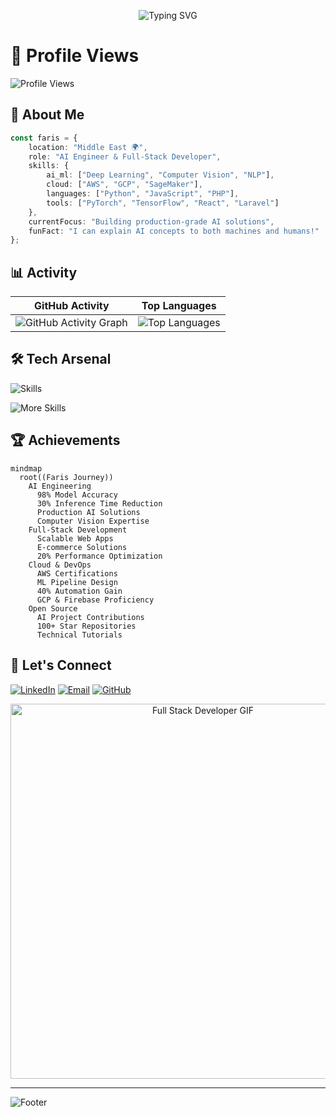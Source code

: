 <div align="center">

![Typing SVG](https://readme-typing-svg.demolab.com?font=Fira+Code&weight=600&size=28&duration=4000&pause=1000&color=2F81F7&center=true&vCenter=true&random=false&width=600&lines=Hello%2C+I'm+Faris+Darwish+%F0%9F%91%8B;AI+Engineer+%F0%9F%A4%96;Data+Scientist+%f0%9f%93%8a;Full-Stack+Developer+%F0%9F%9A%80;Let's+build+something+amazing!)

</div>
<!-- Profile Views Counter -->

# 👋 Profile Views

![Profile Views](https://komarev.com/ghpvc/?username=Darwee4&label=Profile%20views&color=2F81F7&style=for-the-badge)

## 🤖 About Me

```typescript
const faris = {
    location: "Middle East 🌍",
    role: "AI Engineer & Full-Stack Developer",
    skills: {
        ai_ml: ["Deep Learning", "Computer Vision", "NLP"],
        cloud: ["AWS", "GCP", "SageMaker"],
        languages: ["Python", "JavaScript", "PHP"],
        tools: ["PyTorch", "TensorFlow", "React", "Laravel"]
    },
    currentFocus: "Building production-grade AI solutions",
    funFact: "I can explain AI concepts to both machines and humans!"
};
```

## 📊 Activity

| GitHub Activity | Top Languages |
|----------------|---------------|
| ![GitHub Activity Graph](https://github-readme-activity-graph.vercel.app/graph?username=Darwee4&theme=github-compact&hide_border=true&area=true) | ![Top Languages](https://github-readme-stats.vercel.app/api/top-langs/?username=Darwee4&layout=compact&theme=github_dark&hide_border=true) |

## 🛠️ Tech Arsenal

![Skills](https://skillicons.dev/icons?i=python,pytorch,tensorflow,aws,react,nodejs,docker,git)

![More Skills](https://skillicons.dev/icons?i=js,php,laravel,mysql,gcp,firebase,vscode,github)

## 🏆 Achievements

```mermaid
mindmap
  root((Faris Journey))
    AI Engineering
      98% Model Accuracy
      30% Inference Time Reduction
      Production AI Solutions
      Computer Vision Expertise
    Full-Stack Development
      Scalable Web Apps
      E-commerce Solutions
      20% Performance Optimization
    Cloud & DevOps
      AWS Certifications
      ML Pipeline Design
      40% Automation Gain
      GCP & Firebase Proficiency
    Open Source
      AI Project Contributions
      100+ Star Repositories
      Technical Tutorials
```

## 🤝 Let's Connect

[![LinkedIn](https://img.shields.io/badge/LinkedIn-Connect-blue?style=for-the-badge&logo=linkedin)](https://www.linkedin.com/in/XFD)
[![Email](https://img.shields.io/badge/Email-Contact-red?style=for-the-badge&logo=gmail)](mailto:XFarisDarwish@gmail.com)
[![GitHub](https://img.shields.io/badge/GitHub-Follow-black?style=for-the-badge&logo=github)](https://github.com/Darwee4)

<p align="center">
    <img src="https://camo.githubusercontent.com/48161854bd8455e9a28fb00b81c3a985611dbedbd1128a41efd949457ffcdc14/68747470733a2f2f6d656469612e74656e6f722e636f6d2f557474433441495459523441414141642f66756c6c2d737461636b2d646576656c6f7065722e676966" alt="Full Stack Developer GIF" width="600" />
</p>

---

![Footer](https://capsule-render.vercel.app/api?type=waving&color=gradient&height=100&section=footer)

